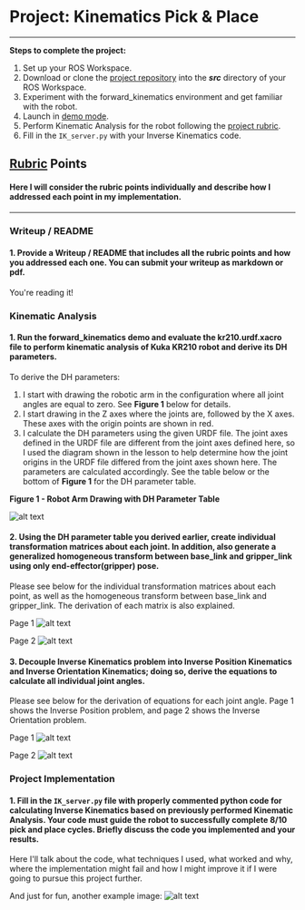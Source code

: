 # Project: Kinematics Pick & Place
---

**Steps to complete the project:**

1. Set up your ROS Workspace.
2. Download or clone the [project repository](https://github.com/udacity/RoboND-Kinematics-Project) into the ***src*** directory of your ROS Workspace.  
3. Experiment with the forward_kinematics environment and get familiar with the robot.
4. Launch in [demo mode](https://classroom.udacity.com/nanodegrees/nd209/parts/7b2fd2d7-e181-401e-977a-6158c77bf816/modules/8855de3f-2897-46c3-a805-628b5ecf045b/lessons/91d017b1-4493-4522-ad52-04a74a01094c/concepts/ae64bb91-e8c4-44c9-adbe-798e8f688193).
5. Perform Kinematic Analysis for the robot following the [project rubric](https://review.udacity.com/#!/rubrics/972/view).
6. Fill in the `IK_server.py` with your Inverse Kinematics code.


[//]: # (Image References)

[image1]: ./misc_images/01-dh_table.png
[image2]: ./misc_images/02-joint_transforms.png
[image3]: ./misc_images/03-base_gripper_transform.png
[image4]: ./misc_images/04-inverse_position.png
[image5]: ./misc_images/05-inverse_orientation.png

## [Rubric](https://review.udacity.com/#!/rubrics/972/view) Points
#### Here I will consider the rubric points individually and describe how I addressed each point in my implementation.

---
### Writeup / README

#### 1. Provide a Writeup / README that includes all the rubric points and how you addressed each one.  You can submit your writeup as markdown or pdf.

You're reading it!

### Kinematic Analysis
#### 1. Run the forward_kinematics demo and evaluate the kr210.urdf.xacro file to perform kinematic analysis of Kuka KR210 robot and derive its DH parameters.

To derive the DH parameters:
1. I start with drawing the robotic arm in the configuration where all joint angles are equal to zero. See **Figure 1** below for details.
2. I start drawing in the Z axes where the joints are, followed by the X axes. These axes with the origin points are shown in red.
3. I calculate the DH parameters using the given URDF file. The joint axes defined in the URDF file are different from the joint axes defined here, so I used the diagram shown in the lesson to help determine how the joint origins in the URDF file differed from the joint axes shown here. The parameters are calculated accordingly. See the table below or the bottom of **Figure 1** for the DH parameter table.


**Figure 1 - Robot Arm Drawing with DH Parameter Table**

![alt text][image1]

#### 2. Using the DH parameter table you derived earlier, create individual transformation matrices about each joint. In addition, also generate a generalized homogeneous transform between base_link and gripper_link using only end-effector(gripper) pose.

Please see below for the individual transformation matrices about each point, as well as the homogeneous transform between base_link and gripper_link. The derivation of each matrix is also explained.

Page 1
![alt text][image2]

Page 2
![alt text][image3]

#### 3. Decouple Inverse Kinematics problem into Inverse Position Kinematics and Inverse Orientation Kinematics; doing so, derive the equations to calculate all individual joint angles.

Please see below for the derivation of equations for each joint angle. Page 1 shows the Inverse Position problem, and page 2 shows the Inverse Orientation problem.

Page 1
![alt text][image4]

Page 2
![alt text][image5]

### Project Implementation

#### 1. Fill in the `IK_server.py` file with properly commented python code for calculating Inverse Kinematics based on previously performed Kinematic Analysis. Your code must guide the robot to successfully complete 8/10 pick and place cycles. Briefly discuss the code you implemented and your results.


Here I'll talk about the code, what techniques I used, what worked and why, where the implementation might fail and how I might improve it if I were going to pursue this project further.  


And just for fun, another example image:
![alt text][image3]
